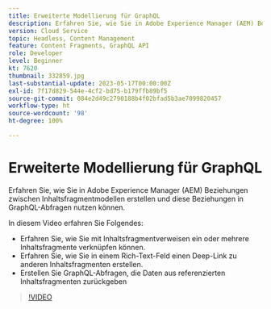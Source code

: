 ```yaml
---
title: Erweiterte Modellierung für GraphQL
description: Erfahren Sie, wie Sie in Adobe Experience Manager (AEM) Beziehungen zwischen Inhaltsfragmentmodellen erstellen und diese Beziehungen in GraphQL-Abfragen nutzen können.
version: Cloud Service
topic: Headless, Content Management
feature: Content Fragments, GraphQL API
role: Developer
level: Beginner
kt: 7620
thumbnail: 332859.jpg
last-substantial-update: 2023-05-17T00:00:00Z
exl-id: 7f17d829-544e-4cf2-bd75-b179ffb89bf5
source-git-commit: 084e2d49c2790188b4f02bfad5b3ae7099820457
workflow-type: ht
source-wordcount: '98'
ht-degree: 100%

---
```


# Erweiterte Modellierung für GraphQL

Erfahren Sie, wie Sie in Adobe Experience Manager (AEM) Beziehungen zwischen Inhaltsfragmentmodellen erstellen und diese Beziehungen in GraphQL-Abfragen nutzen können.

In diesem Video erfahren Sie Folgendes:

+ Erfahren Sie, wie Sie mit Inhaltsfragmentverweisen ein oder mehrere Inhaltsfragmente verknüpfen können.
+ Erfahren Sie, wie Sie in einem Rich-Text-Feld einen Deep-Link zu anderen Inhaltsfragmenten erstellen.
+ Erstellen Sie GraphQL-Abfragen, die Daten aus referenzierten Inhaltsfragmenten zurückgeben

>[!VIDEO](https://video.tv.adobe.com/v/332859?quality=12&learn=on)
